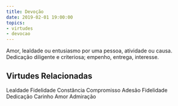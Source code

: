 ```yaml
---
title: Devoção
date: 2019-02-01 19:00:00
topics: 
- virtudes
- devocao
---
```


Amor, lealdade ou entusiasmo por uma pessoa, atividade ou causa.
Dedicação diligente e criteriosa; empenho, entrega, interesse.

## Virtudes Relacionadas
Lealdade
Fidelidade
Constância
Compromisso
Adesão
Fidelidade
Dedicação
Carinho
Amor
Admiração

